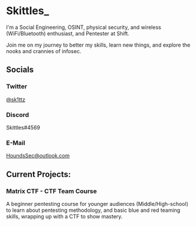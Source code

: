 # Skittles_

I'm a Social Engineering, OSINT, physical security, and wireless (WiFi/Bluetooth) enthusiast, and Pentester at Shift.

Join me on my journey to better my skills, learn new things, and explore the nooks and crannies of infosec.



## Socials

### Twitter
[@sk1ttz](https://twitter.com/sk1ttz)

### Discord
Skittles#4569

### E-Mail
HoundsSec@outlook.com



## Current Projects:

### Matrix CTF - CTF Team Course
A beginner pentesting course for younger audiences (Middle/High-school) to learn about pentesting methodology, and basic blue and red teaming skills, wrapping up with a CTF to show mastery.









